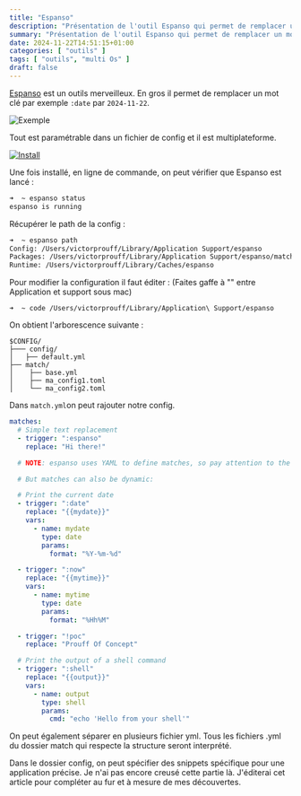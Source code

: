 ```yaml
---
title: "Espanso"
description: "Présentation de l'outil Espanso qui permet de remplacer un mot clé par un text et plus encore"
summary: "Présentation de l'outil Espanso qui permet de remplacer un mot clé par un text et plus encore"
date: 2024-11-22T14:51:15+01:00
categories: [ "outils" ]
tags: [ "outils", "multi Os" ]
draft: false
---
```



[Espanso](https://espanso.org/docs/get-started/) est un outils merveilleux. En gros il permet de remplacer un mot clé par exemple `:date` par `2024-11-22`.

<img src="/img/espanso/espanso-example.gif" alt="Exemple" class="center">

Tout est paramétrable dans un fichier de config et il est multiplateforme.

<a href="https://espanso.org/install/">
  <img src="/img/espanso/espanso-install.jpeg" alt="Install" class="center">
</a>

Une fois installé, en ligne de commande, on peut vérifier que Espanso est lancé :
```sh
➜  ~ espanso status
espanso is running
```

Récupérer le path de la config :
```sh
➜  ~ espanso path
Config: /Users/victorprouff/Library/Application Support/espanso
Packages: /Users/victorprouff/Library/Application Support/espanso/match/packages
Runtime: /Users/victorprouff/Library/Caches/espanso
```

Pour modifier la configuration il faut éditer : (Faites gaffe à "\" entre Application et support sous mac) 
```
➜  ~ code /Users/victorprouff/Library/Application\ Support/espanso
```

On obtient l'arborescence suivante :
```
$CONFIG/
├─── config/
│   ├── default.yml
├── match/
│    ├── base.yml
│    ├── ma_config1.toml
│    └── ma_config2.toml
```

Dans `match.yml`on peut rajouter notre config.


```yml {linenos=table}
matches:
  # Simple text replacement
  - trigger: ":espanso"
    replace: "Hi there!"

  # NOTE: espanso uses YAML to define matches, so pay attention to the indentation!

  # But matches can also be dynamic:

  # Print the current date
  - trigger: ":date"
    replace: "{{mydate}}"
    vars:
      - name: mydate
        type: date
        params:
          format: "%Y-%m-%d"

  - trigger: ":now"
    replace: "{{mytime}}"
    vars:
      - name: mytime
        type: date
        params:
          format: "%Hh%M"

  - trigger: "!poc"
    replace: "Prouff Of Concept"

  # Print the output of a shell command
  - trigger: ":shell"
    replace: "{{output}}"
    vars:
      - name: output
        type: shell
        params:
          cmd: "echo 'Hello from your shell'"
```

On peut également séparer en plusieurs fichier yml. Tous les fichiers .yml du dossier match qui respecte la structure seront interprété.

Dans le dossier config, on peut spécifier des snippets spécifique pour une application précise. Je n'ai pas encore creusé cette partie là. J'éditerai cet article pour compléter au fur et à mesure de mes découvertes.


